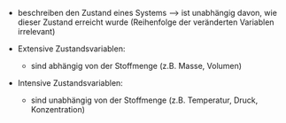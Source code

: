 - beschreiben den Zustand eines Systems
--> ist unabhängig davon, wie dieser Zustand erreicht wurde (Reihenfolge der veränderten Variablen irrelevant)

- Extensive Zustandsvariablen: 
	- sind abhängig von der Stoffmenge (z.B. Masse, Volumen)

- Intensive Zustandsvariablen:
	- sind unabhängig von der Stoffmenge (z.B. Temperatur, Druck, Konzentration)
